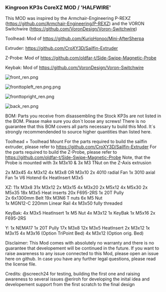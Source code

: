 ### Kingroon KP3s CoreXZ MOD / 'HALFWIRE'

This MOD was inspired by the Armchair-Engineering P-REXZ (https://github.com/Armchair-Engineering/P-REXZ) and the VORON Switchwire (https://github.com/VoronDesign/Voron-Switchwire)

Toolhead: Mod of https://github.com/KurioHonoo/Mini-AfterSherpa

Extruder: https://github.com/CroXY3D/Sailfin-Extruder

Z-Probe: Mod of https://github.com/oldfar-t/Side-Swipe-Magnetic-Probe

Keybak: Mod of https://github.com/VoronDesign/Voron-Switchwire

![front_ren.png](https://github.com/jomettler/KP3s-coreXZ/blob/main/pictures/front_ren.png?raw=true)

![fronttopleft_ren.png.png](https://github.com/jomettler/KP3s-coreXZ/blob/main/pictures/fronttopleft_ren.png?raw=true)

![fronttopright_ren.png](https://github.com/jomettler/KP3s-coreXZ/blob/main/pictures/fronttopright_ren.png?raw=true)

![back_ren.png](https://github.com/jomettler/KP3s-coreXZ/blob/main/pictures/back_ren.png?raw=true)

BOM: 
Parts you receive from disassembling the Stock KP3s are not listed in the BOM. Please make sure you don´t loose any screws!
There is no guarantee that this BOM covers all parts necessary tu build this Mod. It´s strongly recommendended to source higher quantities than listed here.

Toolhead + Toolhead Mount
For the parts required to build the sailfin extruder, please refer to https://github.com/CroXY3D/Sailfin-Extruder
For the parts required to build the Z-Probe, please refer to https://github.com/oldfar-t/Side-Swipe-Magnetic-Probe Note, that the Probe is mounted with 3x M3x10 & 3x M3 TNut on the Z-Axis extrusion

2x M3x45
4x M3x12
4x M3x8 OR M3x10
2x 4010 radial Fan
1x 3010 axial Fan
1x V6 Hotend
6x HeatInsert M3x5

XZ:
11x M3x8
31x M3x12
2x M3x15
4x M3x20
2x M5x12
4x M5x30
2x M5x35 
18x M3x5 Heat inserts
20x F695-2RS
1x 20T	Pully	
2x 6x1300mm Belt
19x M3N6 T nuts
6x M5 Nut	
1x MGN12-C 220mm Linear Rail
4x M3x50 fully threaded

KeyBak:
4x M3x5 HeatInsert
1x M5 Nut
4x M3x12
1x KeyBak
1x M5x16
2x F695-2RS

Y:
1x NEMA17
1x 20T Pully
17x M3x8
12x M3x5 HeatInsert
2x M3x12
1x M3x15
4x M3x16 (Option TriPoint Bed)
4x M3x12 (Option orig. Bed)


Disclaimer:
This Mod comes with absolutely no warranty and there is no guarantee that developement will be continued in the future. If you want to raise awareness to any issue connected to this Mod, please open an issue here on github. In case you have any further legal questions, please read the license file.

Credits:
@screech24 for testing, building the first one and raising awareness to several issues 
@eriroh    for developing the inital idea and developement support from the first scratch to the final design